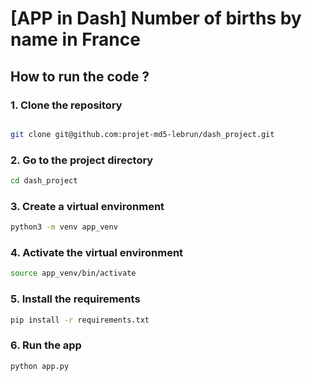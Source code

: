 # [APP in Dash] Number of births by name in France

## How to run the code ? 

### 1. Clone the repository
```bash

git clone git@github.com:projet-md5-lebrun/dash_project.git
```

### 2. Go to the project directory
```bash
cd dash_project
```
### 3. Create a virtual environment
```bash
python3 -m venv app_venv
```
### 4. Activate the virtual environment
```bash
source app_venv/bin/activate
```
### 5. Install the requirements
```bash
pip install -r requirements.txt
```
### 6. Run the app
```bash
python app.py
```

